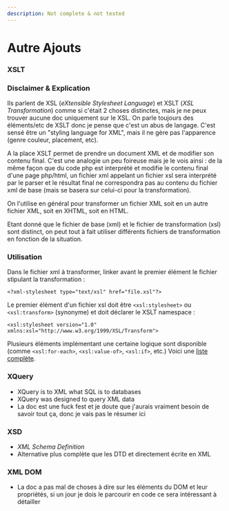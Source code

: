 ```yaml
---
description: Not complete & not tested
---
```


# Autre Ajouts

### XSLT

### Disclaimer & Explication

Ils parlent de XSL \(_eXtensible Stylesheet Language_\) et XSLT \(_XSL Transformation_\) comme si c'était 2 choses distinctes, mais je ne peux trouver aucune doc uniquement sur le XSL. On parle toujours des éléments/etc de XSLT donc je pense que c'est un abus de langage. C'est sensé être un "styling language for XML", mais il ne gère pas l'apparence \(genre couleur, placement, etc\).

A la place XSLT permet de prendre un document XML et de modifier son contenu final. C'est une analogie un peu foireuse mais je le vois ainsi : de la même façon que du code php est interprété et modifie le contenu final d'une page php/html, un fichier xml appelant un fichier xsl sera interprété par le parser et le résultat final ne correspondra pas au contenu du fichier xml de base \(mais se basera sur celui-ci pour la transformation\).

On l'utilise en général pour transformer un fichier XML soit en un autre fichier XML, soit en XHTML, soit en HTML.

Etant donné que le fichier de base \(xml\) et le fichier de transformation \(xsl\) sont distinct, on peut tout à fait utiliser différents fichiers de transformation en fonction de la situation.

### Utilisation

Dans le fichier xml à transformer, linker avant le premier élément le fichier stipulant la transformation :

```markup
<?xml-stylesheet type="text/xsl" href="file.xsl"?>
```

Le premier élément d'un fichier xsl doit être `<xsl:stylesheet>` ou `<xsl:transform>` \(synonyme\) et doit déclarer le XSLT namespace :

```markup
<xsl:stylesheet version="1.0" xmlns:xsl="http://www.w3.org/1999/XSL/Transform">
```

Plusieurs éléments implémentant une certaine logique sont disponible \(comme `<xsl:for-each>`, `<xsl:value-of>`, `<xsl:if>`, etc.\) Voici une [liste complète](https://www.w3schools.com/xml/xsl_elementref.asp).

### XQuery

* XQuery is to XML what SQL is to databases
* XQuery was designed to query XML data
* La doc est une fuck fest et je doute que j'aurais vraiment besoin de savoir tout ça, donc je vais pas le résumer ici

### XSD

* _XML Schema Definition_
* Alternative plus complète que les DTD et directement écrite en XML

### XML DOM

* La doc a pas mal de choses à dire sur les éléments du DOM et leur propriétés, si un jour je dois le parcourir en code ce sera intéressant à détailler

